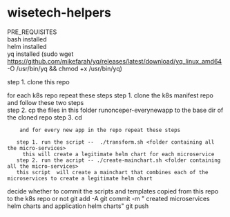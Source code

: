 # wisetech-helpers

PRE_REQUISITES  
bash installed  
helm installed  
yq installed   (sudo wget https://github.com/mikefarah/yq/releases/latest/download/yq_linux_amd64 -O /usr/bin/yq && chmod +x /usr/bin/yq)

step 1. clone this repo

for each k8s repo repeat these steps
step 1. clone the k8s manifest repo and follow these two steps  
step 2.  cp the files in this folder runonceper-everynewapp to the base dir of the cloned repo
step 3. cd <base directory of the k8s manifest repo>

        and for every new app in the repo repeat these steps
  
       step 1. run the script --  ./transform.sh <folder containing all the micro-services> 
         this will create a legitimate helm chart for each microservice
       step 2. run the acript -- ./create-mainchart.sh <folder containing all the micro-services>  
       this script  will create a mainchart that combines each of the microservices to create a legitimate helm chart

decide whether to commit the scripts and templates copied from this repo to the k8s repo or not
git add  -A
git commit -m " created microservices helm charts and application helm charts"
git push 
